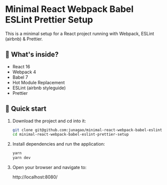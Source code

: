 # Minimal React Webpack Babel ESLint Prettier Setup

This is a minimal setup for a React project running with Webpack, ESLint (airbnb) & Prettier.

## 🧐 What's inside?

- React 16
- Webpack 4
- Babel 7
- Hot Module Replacement
- ESLint (airbnb styleguide)
- Prettier

## 🚀 Quick start

1. Download the project and cd into it:

   ```bash
   git clone git@github.com:junagao/minimal-react-webpack-babel-eslint-prettier-setup.git
   cd minimal-react-webpack-babel-eslint-prettier-setup
   ```

2. Install dependencies and run the application:

   ```bash
   yarn
   yarn dev
   ```

3. Open your browser and navigate to:

   http://localhost:8080/
